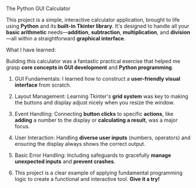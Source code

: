 The Python GUI Calculator

This project is a simple, interactive calculator application, brought to life using **Python** and its **built-in Tkinter library**. 
It's designed to handle all your **basic arithmetic** needs—**addition**, **subtraction**, **multiplication**, and **division**—all within a straightforward **graphical interface**.

What I have learned:

Building this calculator was a fantastic practical exercise that helped me grasp **core concepts in GUI development** and **Python programming**.

1. GUI Fundamentals: I learned how to construct a **user-friendly visual interface** from scratch.

2. Layout Management: Learning Tkinter's **grid system** was key to making the buttons and display adjust nicely when you resize the window.

3. Event Handling: Connecting **button clicks** to specific **actions**, like **adding** a number to the display or **calculating a result**, was a major focus.

4. User Interaction: Handling **diverse user inputs** (numbers, operators) and ensuring the display always shows the correct output.

5. Basic Error Handling: Including safeguards to gracefully **manage unexpected inputs** and **prevent crashes**.

6. This project is a clear example of applying fundamental programming logic to create a functional and interactive tool. **Give it a try!**
